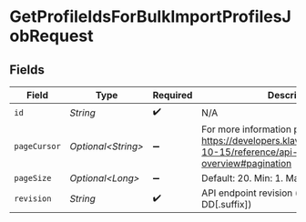 # GetProfileIdsForBulkImportProfilesJobRequest


## Fields

| Field                                                                                                             | Type                                                                                                              | Required                                                                                                          | Description                                                                                                       |
| ----------------------------------------------------------------------------------------------------------------- | ----------------------------------------------------------------------------------------------------------------- | ----------------------------------------------------------------------------------------------------------------- | ----------------------------------------------------------------------------------------------------------------- |
| `id`                                                                                                              | *String*                                                                                                          | :heavy_check_mark:                                                                                                | N/A                                                                                                               |
| `pageCursor`                                                                                                      | *Optional\<String>*                                                                                               | :heavy_minus_sign:                                                                                                | For more information please visit https://developers.klaviyo.com/en/v2024-10-15/reference/api-overview#pagination |
| `pageSize`                                                                                                        | *Optional\<Long>*                                                                                                 | :heavy_minus_sign:                                                                                                | Default: 20. Min: 1. Max: 100.                                                                                    |
| `revision`                                                                                                        | *String*                                                                                                          | :heavy_check_mark:                                                                                                | API endpoint revision (format: YYYY-MM-DD[.suffix])                                                               |